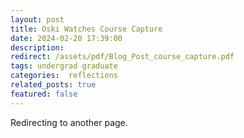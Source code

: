 ```yaml
---
layout: post
title: Oski Watches Course Capture
date: 2024-02-20 17:39:00
description: 
redirect: /assets/pdf/Blog_Post_course_capture.pdf
tags: undergrad graduate
categories:  reflections
related_posts: true
featured: false
---
```


Redirecting to another page.
